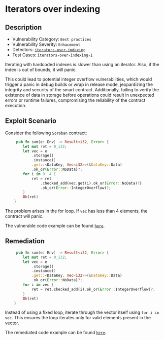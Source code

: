 # Iterators over indexing

## Description

- Vulnerability Category: `Best practices`
- Vulnerability Severity: `Enhacement`
- Detectors: [`iterators-over-indexing`](https://github.com/CoinFabrik/scout-soroban/tree/main/detectors/iterators-over-indexing)
- Test Cases: [`iterators-over-indexing-1`](https://github.com/CoinFabrik/scout-soroban/tree/main/test-cases/iterators-over-indexing/iterators-over-indexing-1)

Iterating with hardcoded indexes is slower than using an iterator. Also, if the index is out of bounds, it will panic.

This could lead to potential integer overflow vulnerabilities, which would trigger a panic in debug builds or wrap in release mode, jeopardizing the integrity and security of the smart contract. Additionally, failing to verify the existence of data in storage before operations could result in unexpected errors or runtime failures, compromising the reliability of the contract execution.

## Exploit Scenario

Consider the following `Soroban` contract:

```rust
     pub fn sum(e: Env) -> Result<i32, Error> {
        let mut ret = 0_i32;
        let vec = e
            .storage()
            .instance()
            .get::<DataKey, Vec<i32>>(&DataKey::Data)
            .ok_or(Error::NoData)?;
        for i in 0..4 {
            ret = ret
                .checked_add(vec.get(i).ok_or(Error::NoData)?)
                .ok_or(Error::IntegerOverflow)?;
        }
        Ok(ret)
    }
```

The problem arises in the for loop. If `vec` has less than 4 elements, the contract will panic.

The vulnerable code example can be found [`here`](https://github.com/CoinFabrik/scout-soroban/tree/main/test-cases/iterators-over-indexing/iterators-over-indexing-1/vulnerable-example).

## Remediation

```rust
     pub fn sum(e: Env) -> Result<i32, Error> {
        let mut ret = 0_i32;
        let vec = e
            .storage()
            .instance()
            .get::<DataKey, Vec<i32>>(&DataKey::Data)
            .ok_or(Error::NoData)?;
        for i in vec {
            ret = ret.checked_add(i).ok_or(Error::IntegerOverflow)?;
        }
        Ok(ret)
    }
```

Instead of using a fixed loop, iterate through the vector itself using `for i in vec`. This ensures the loop iterates only for valid elements present in the vector.

The remediated code example can be found [`here`](https://github.com/CoinFabrik/scout-soroban/tree/main/test-cases/iterators-over-indexing/iterators-over-indexing-1/remediated-example).